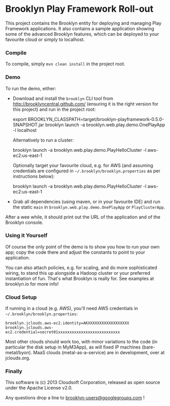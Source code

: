 Brooklyn Play Framework Roll-out
======================

This project contains the Brooklyn entity for deploying and managing Play Framework applications.
It also contains a sample application showing some of the advanced Brooklyn features, which can
be deployed to your favourite cloud or simply to localhost.

### Compile

To compile, simply `mvn clean install` in the project root.


### Demo

To run the demo, either:

* Download and install the `brooklyn` CLI tool from http://brooklyncentral.github.com/ 
  (ensuring it is the right version for this project) and run in the project root:

    export BROOKLYN_CLASSPATH=target/brooklyn-playframework-0.5.0-SNAPSHOT.jar
    brooklyn launch -a brooklyn.web.play.demo.OnePlayApp -l localhost

  Alternatively to run a cluster:

    brooklyn launch -a brooklyn.web.play.demo.PlayHelloCluster -l aws-ec2:us-east-1

  Optionally target your favourite cloud, e.g. for AWS (and assuming credentials
  are configured in `~/.brooklyn/brooklyn.properties` as per instructions below):

    brooklyn launch -a brooklyn.web.play.demo.PlayHelloCluster -l aws-ec2:us-east-1

* Grab all dependencies (using maven, or in your favourite IDE) and run the static `main` in 
  `brooklyn.web.play.demo.OnePlayApp` or `PlayClusterApp`.

After a wee while, it should print out the URL of the application and of the Brooklyn console.


### Using it Yourself

Of course the only point of the demo is to show you how to run your own app;
copy the code there and adjust the constants to point to your application.

You can also attach policies, e.g. for scaling, and do more sophisticated wiring,
to stand this up alongside a Hadoop cluster or your preferred instantiation of fun.
That's what Brooklyn is really for.  See examples at  brooklyn.io  for more info!


### Cloud Setup

If running in a cloud (e.g. AWS), you'll need AWS credentials in `~/.brooklyn/brooklyn.properties`:

    brooklyn.jclouds.aws-ec2.identity=AKXXXXXXXXXXXXXXXXXX
    brooklyn.jclouds.aws-ec2.credential=secret01xxxxxxxxxxxxxxxxxxxxxxxxxxx

Most other clouds should work too, with minor variations to the code (in particular the disk setup in MyM3App),
as will fixed IP machines (bare-metal/byon).  MaaS clouds (metal-as-a-service) are in development, over at jclouds.org.


### Finally

This software is (c) 2013 Cloudsoft Corporation, released as open source under the Apache License v2.0.

Any questions drop a line to brooklyn-users@googlegroups.com !

